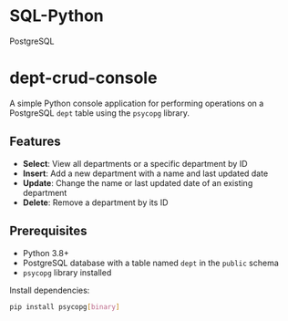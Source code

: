 # SQL-Python
PostgreSQL 
# dept-crud-console

A simple Python console application for performing operations on a PostgreSQL `dept` table using the `psycopg` library.

## Features

- **Select**: View all departments or a specific department by ID
- **Insert**: Add a new department with a name and last updated date
- **Update**: Change the name or last updated date of an existing department
- **Delete**: Remove a department by its ID

## Prerequisites

- Python 3.8+
- PostgreSQL database with a table named `dept` in the `public` schema
- `psycopg` library installed

Install dependencies:
```bash
pip install psycopg[binary]
